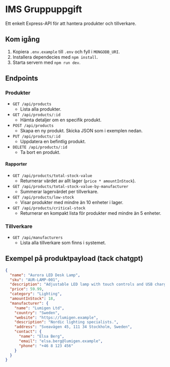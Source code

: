 # IMS Gruppuppgift

Ett enkelt Express-API för att hantera produkter och tillverkare.

## Kom igång
1. Kopiera `.env.example` till `.env` och fyll i `MONGODB_URI`.
2. Installera dependecies med `npm install`.
3. Starta servern med `npm run dev`.

## Endpoints

### Produkter
- `GET /api/products`
  - Lista alla produkter.
- `GET /api/products/:id`
  - Hämta detaljer om en specifik produkt.
- `POST /api/products`
  - Skapa en ny produkt. Skicka JSON som i exemplen nedan.
- `PUT /api/products/:id`
  - Uppdatera en befintlig produkt.
- `DELETE /api/products/:id`
  - Ta bort en produkt.

#### Rapporter
- `GET /api/products/total-stock-value`
  - Returnerar värdet av allt lager (`price * amountInStock`).
- `GET /api/products/total-stock-value-by-manufacturer`
  - Summerar lagervärdet per tillverkare.
- `GET /api/products/low-stock`
  - Visar produkter med mindre än 10 enheter i lager.
- `GET /api/products/critical-stock`
  - Returnerar en kompakt lista för produkter med mindre än 5 enheter.

### Tillverkare
- `GET /api/manufacturers`
  - Lista alla tillverkare som finns i systemet.

## Exempel på produktpayload (tack chatgpt)
```json
{
  "name": "Aurora LED Desk Lamp",
  "sku": "AUR-LAMP-001",
  "description": "Adjustable LED lamp with touch controls and USB charging port.",
  "price": 59.99,
  "category": "Lighting",
  "amountInStock": 18,
  "manufacturer": {
    "name": "Lumigen Ltd",
    "country": "Sweden",
    "website": "https://lumigen.example",
    "description": "Nordic lighting specialists.",
    "address": "Sveavägen 45, 111 34 Stockholm, Sweden",
    "contact": {
      "name": "Elsa Berg",
      "email": "elsa.berg@lumigen.example",
      "phone": "+46 8 123 456"
    }
  }
}
```
